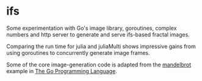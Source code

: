 # ifs
Some experimentation with Go's image library, goroutines, complex numbers and http server to generate and serve ifs-based fractal images.

Comparing the run time for julia and juliaMulti shows impressive gains from using goroutines to concurrently generate image frames.

Some of the core image-generation code is adapted from the [mandelbrot](https://github.com/adonovan/gopl.io/tree/master/ch3/mandelbrot) example in [The Go Programming Language]([](http://www.gopl.io/)).

